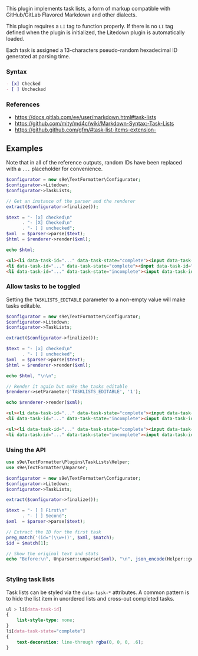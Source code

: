 This plugin implements task lists, a form of markup compatible with GitHub/GitLab Flavored Markdown and other dialects.

This plugin requires a `LI` tag to function properly. If there is no `LI` tag defined when the plugin is initialized, the Litedown plugin is automatically loaded.

Each task is assigned a 13-characters pseudo-random hexadecimal ID generated at parsing time.


### Syntax

```md
- [x] Checked
- [ ] Unchecked
```


### References

 - <https://docs.gitlab.com/ee/user/markdown.html#task-lists>
 - <https://github.com/mity/md4c/wiki/Markdown-Syntax:-Task-Lists>
 - <https://github.github.com/gfm/#task-list-items-extension->


## Examples

Note that in all of the reference outputs, random IDs have been replaced with a `...` placeholder for convenience.

```php
$configurator = new s9e\TextFormatter\Configurator;
$configurator->Litedown;
$configurator->TaskLists;

// Get an instance of the parser and the renderer
extract($configurator->finalize());

$text = "- [x] checked\n"
      . "- [X] Checked\n"
      . "- [ ] unchecked"; 
$xml  = $parser->parse($text);
$html = $renderer->render($xml);

echo $html;
```
```html
<ul><li data-task-id="..." data-task-state="complete"><input data-task-id="..." type="checkbox" checked disabled> checked</li>
<li data-task-id="..." data-task-state="complete"><input data-task-id="..." type="checkbox" checked disabled> Checked</li>
<li data-task-id="..." data-task-state="incomplete"><input data-task-id="..." type="checkbox" disabled> unchecked</li></ul>
```


### Allow tasks to be toggled

Setting the `TASKLISTS_EDITABLE` parameter to a non-empty value will make tasks editable.

```php
$configurator = new s9e\TextFormatter\Configurator;
$configurator->Litedown;
$configurator->TaskLists;

extract($configurator->finalize());

$text = "- [x] checked\n"
      . "- [ ] unchecked";
$xml  = $parser->parse($text);
$html = $renderer->render($xml);

echo $html, "\n\n";

// Render it again but make the tasks editable
$renderer->setParameter('TASKLISTS_EDITABLE', '1');

echo $renderer->render($xml);
```
```html
<ul><li data-task-id="..." data-task-state="complete"><input data-task-id="..." type="checkbox" checked disabled> checked</li>
<li data-task-id="..." data-task-state="incomplete"><input data-task-id="..." type="checkbox" disabled> unchecked</li></ul>

<ul><li data-task-id="..." data-task-state="complete"><input data-task-id="..." type="checkbox" checked> checked</li>
<li data-task-id="..." data-task-state="incomplete"><input data-task-id="..." type="checkbox"> unchecked</li></ul>
```


### Using the API

```php
use s9e\TextFormatter\Plugins\TaskLists\Helper;
use s9e\TextFormatter\Unparser;

$configurator = new s9e\TextFormatter\Configurator;
$configurator->Litedown;
$configurator->TaskLists;

extract($configurator->finalize());

$text = "- [ ] First\n"
      . "- [ ] Second";
$xml  = $parser->parse($text);

// Extract the ID for the first task
preg_match('(id="(\\w+))', $xml, $match);
$id = $match[1];

// Show the original text and stats
echo "Before:\n", Unparser::unparse($xml), "\n", json_encode(Helper::getStats($xml)), "\n";
```
```
```


### Styling task lists

Task lists can be styled via the `data-task-*` attributes. A common pattern is to hide the list item in unordered lists and cross-out completed tasks.

```css
ul > li[data-task-id]
{
	list-style-type: none;
}
li[data-task-state="complete"]
{
	text-decoration: line-through rgba(0, 0, 0, .6);
}
```
